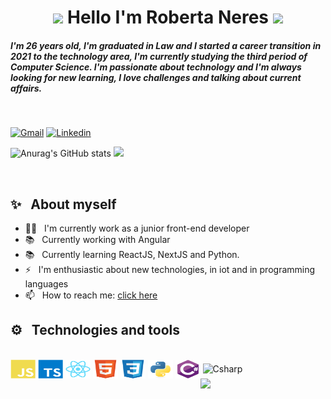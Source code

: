 <h1 align="center">
<img src="https://media.giphy.com/media/hvRJCLFzcasrR4ia7z/giphy.gif" width="28">
Hello I'm Roberta Neres  <img src="https://media.giphy.com/media/12oufCB0MyZ1Go/giphy.gif" width="50">
</h1>

<h5> I'm 26 years old, I'm graduated in Law and I started a career transition in 2021 to the technology area, I'm currently studying the third period of Computer Science. I'm passionate about technology and I'm always looking for new learning, I love challenges and talking about current affairs. </h5> </br>

[![Gmail](https://img.shields.io/badge/-Gmail-c14438?style=for-the-badge&logo=Gmail&logoColor=white)](mailto:robertha07rocha@gmail.com)
[![Linkedin](https://img.shields.io/badge/-LinkedIn-blue?style=for-the-badge&logo=Linkedin&logoColor=white)](https://www.linkedin.com/in/roberta-neres-b09483112/)

![Anurag's GitHub stats](https://github-readme-stats.vercel.app/api?username=robertaner3s&show_icons=true&theme=radical)
<img height="195em" src="https://github-readme-stats.vercel.app/api/top-langs/?username=robertaner3s&layout=compact&langs_count=7&theme=dracula"/>

</br>

## ✨ &nbsp; **About myself**
- 👩‍💻 &nbsp; I'm currently work as a junior front-end developer
- 📚 &nbsp; Currently working with Angular
- 📚 &nbsp; Currently learning ReactJS, NextJS and Python.
- ⚡️ &nbsp; I'm enthusiastic about new technologies, in iot and in programming languages
- 📫 &nbsp; How to reach me: [click here](mailto:Robertha07rocha@gmail.com)


## ⚙️ &nbsp; **Technologies and tools**

<div style="display: inline_block"><br>
  <img align="center" alt="Js" height="30" width="40" src="https://raw.githubusercontent.com/devicons/devicon/master/icons/javascript/javascript-plain.svg">
  <img align="center" alt="Ts" height="30" width="40" src="https://raw.githubusercontent.com/devicons/devicon/master/icons/typescript/typescript-plain.svg">
  <img align="center" alt="React" height="30" width="40" src="https://raw.githubusercontent.com/devicons/devicon/master/icons/react/react-original.svg">
  <img align="center" alt="HTML" height="30" width="40" src="https://raw.githubusercontent.com/devicons/devicon/master/icons/html5/html5-original.svg">
  <img align="center" alt="CSS" height="30" width="40" src="https://raw.githubusercontent.com/devicons/devicon/master/icons/css3/css3-original.svg">
  <img align="center" alt="Python" height="30" width="40" src="https://raw.githubusercontent.com/devicons/devicon/master/icons/python/python-original.svg">
  <img align="center" alt="Csharp" height="30" width="40" src="https://raw.githubusercontent.com/devicons/devicon/master/icons/csharp/csharp-original.svg">
  <img align="center" alt="Csharp" height="40" width="40" src="https://upload.wikimedia.org/wikipedia/commons/thumb/c/cf/Angular_full_color_logo.svg/2048px-Angular_full_color_logo.svg.png">
</div>
 <img align="right" width="200" src="https://user-images.githubusercontent.com/98244458/208252260-e700f1c8-340b-423a-840f-a74d48bf729b.gif"/>



<!---
RobertaNer3s/RobertaNer3s is a ✨ special ✨ repository because its `README.md` (this file) appears on your GitHub profile.
You can click the Preview link to take a look at your changes.
--->
